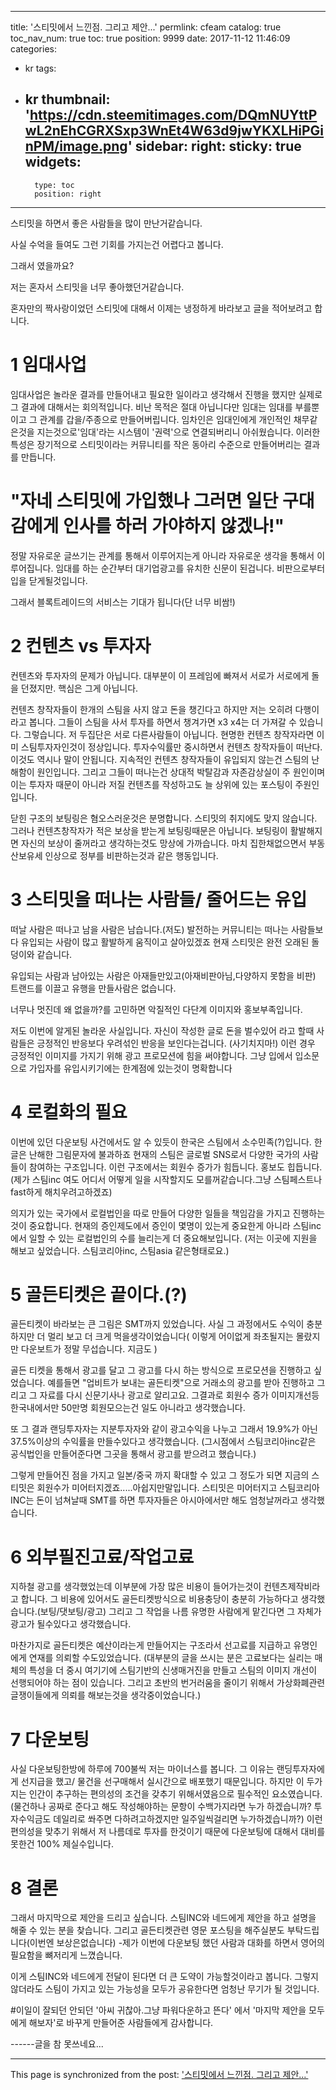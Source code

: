 
---
title: '스티밋에서 느낀점. 그리고 제안...'
permlink: cfeam
catalog: true
toc_nav_num: true
toc: true
position: 9999
date: 2017-11-12 11:46:09
categories:
- kr
tags:
- kr
thumbnail: 'https://cdn.steemitimages.com/DQmNUYttPwL2nEhCGRXSxp3WnEt4W63d9jwYKXLHiPGinPM/image.png'
sidebar:
    right:
        sticky: true
widgets:
    -
        type: toc
        position: right
---


스티밋을 하면서 좋은 사람들을 많이 만난거같습니다.

사실 수억을 들여도 그런 기회를 가지는건 어렵다고 봅니다.

그래서 였을까요?

저는 혼자서 스티밋을 너무 좋아했던거같습니다.

혼자만의 짝사랑이었던 스티밋에 대해서 이제는 냉정하게 바라보고 글을 적어보려고 합니다.

# 1 임대사업

임대사업은 놀라운 결과를 만들어내고 필요한 일이라고 생각해서 진행을 했지만 실제로 그 결과에 대해서는 회의적입니다.
비난 목적은 절대 아닙니다만 임대는 임대를 부를뿐이고 그 관계를 갑을/주종으로 만들어버립니다. 
임차인은 임대인에게 개인적인 채무같은것을 지는것으로'임대'라는 시스템이 '권력'으로 연결되버리니 아쉬웠습니다. 이러한 특성은 장기적으로 스티밋이라는 커뮤니티를 작은 동아리 수준으로 만들어버리는 결과를 만듭니다.
# "자네 스티밋에 가입했나 그러면 일단 구대감에게 인사를 하러 가야하지 않겠나!" 
정말 자유로운 글쓰기는 관계를 통해서 이루어지는게 아니라 자유로운 생각을 통해서 이루어집니다.
임대를 하는 순간부터 대기업광고를 유치한 신문이 된겁니다. 비판으로부터 입을 닫게될것입니다.

그래서 블록트레이드의 서비스는 기대가 됩니다(단 너무 비쌈!)

# 2 컨텐츠 vs 투자자
컨텐츠와 투자자의 문제가 아닙니다. 대부분이 이 프레임에 빠져서 서로가 서로에게 돌을 던졌지만. 핵심은 그게 아닙니다.

컨텐츠 창작자들이 한개의 스팀을 사지 않고 돈을 챙긴다고 하지만 저는 오히려 다행이라고 봅니다. 그들이 스팀을 사서 투자를 하면서 챙겨가면 x3 x4는 더 가져갈 수 있습니다. 그렇습니다. 저 두집단은 서로 다른사람들이 아닙니다. 현명한 컨텐츠 창작자라면 이미 스팀투자자인것이 정상입니다.
투자수익률만 중시하면서 컨텐츠 창작자들이 떠난다. 이것도 역시나 말이 안됩니다. 지속적인 컨텐츠 창작자들이 유입되지 않는건 스팀의 난해함이 원인입니다. 그리고 그들이 떠나는건 상대적 박탈감과 자존감상실이 주 원인이며 이는 투자자 때문이 아니라 저질 컨텐츠를 작성하고도 늘 상위에 있는 포스팅이 주원인입니다.

닫힌 구조의 보팅링은 혐오스러운것은 분명합니다. 스티밋의 취지에도 맞지 않습니다.
그러나 컨텐츠창작자가 적은 보상을 받는게 보팅링때문은 아닙니다. 보팅링이 활발해지면 자신의 보상이 줄꺼라고 생각하는것도 망상에 가까습니다.
마치 집한채없으면서 부동산보유세 인상으로 정부를 비판하는것과 같은 행동입니다.

# 3 스티밋을 떠나는 사람들/ 줄어드는 유입
떠날 사람은 떠나고 남을 사람은 남습니다.(저도) 
발전하는 커뮤니티는 떠나는 사람들보다 유입되는 사람이 많고 활발하게 움직이고 살아있겠죠
현재 스티밋은 완전 오래된 돌덩이와 같습니다.

유입되는 사람과 남아있는 사람은 아재들만있고(아재비판아님,다양하지 못함을 비판)
트랜드를 이끌고 유행을 만들사람은 없습니다.

너무나 멋진데 왜 없을까?를 고민하면 악질적인 다단계 이미지와 홍보부족입니다.

저도 이번에 알게된 놀라운 사실입니다. 자신이 작성한 글로 돈을 벌수있어 라고 할때 사람들은 긍정적인 반응보다 우려섞인 반응을 보인다는겁니다. (사기치지마!)
이런 경우 긍정적인 이미지를 가지기 위해 광고 프로모션에 힘을 써야합니다. 
그냥 입에서 입소문으로 가입자를 유입시키기에는 한계점에 있는것이 명확합니다

# 4 로컬화의 필요
이번에 있던 다운보팅 사건에서도 알 수 있듯이 한국은 스팀에서 소수민족(?)입니다.
한글은 난해한 그림문자에 불과하죠
현재의 스팀은 글로벌 SNS로서 다양한 국가의 사람들이 참여하는 구조입니다.
이런 구조에서는 회원수 증가가 힘듭니다. 홍보도 힙듭니다.
(제가 스팀inc 여도 어디서 어떻게 일을 시작할지도 모를꺼같습니다.그냥 스팀페스트나 fast하게 해치우려고하겠죠)

의지가 있는 국가에서 로컬법인을 따로 만들어 다양한 일들을 책임감을 가지고 진행하는것이 중요합니다.
현재의 증인제도에서 증인이 몇명이 있는게 중요한게 아니라
스팀inc에서 일할 수 있는 로컬법인의 수를 늘리는게 더 중요해보입니다.
(저는 이곳에 지원을 해보고 싶었습니다. 스팀코리아inc, 스팀asia 같은형태로요.)

# 5 골든티켓은 끝이다.(?)
골든티켓이 바라보는 큰 그림은 SMT까지 있었습니다. 사실 그 과정에서도 수익이 충분하지만 더 멀리 보고 더 크게 먹을생각이었습니다( 이렇게 어이없게 좌초될지는 몰랐지만 다운보트가 정말 무섭습니다. 지금도 )

골든 티켓을 통해서 광고를 달고 그 광고를 다시 하는 방식으로 프로모션을 진행하고 싶었습니다.
예를들면 "업비트가 보내는 골든티켓"으로 거래소의 광고를 받아 진행하고 그리고 그 자료를 다시 신문기사나 광고로 알리고요. 그결과로 회원수 증가 이미지개선등 한국내에서만 50만명 회원모으는건 일도 아니라고 생각했습니다.

또 그 결과 랜딩투자자는 지분투자자와 같이 광고수익을 나누고 그래서 19.9%가 아닌 37.5%이상의 수익률을 만들수있다고 생각했습니다. (그시점에서 스팀코리아inc같은 공식법인을 만들어준다면 그곳을 통해서 광고를 받으려고 했습니다.)

그렇게 만들어진 점을 가지고 일본/중국 까지 확대할 수 있고 그 정도가 되면 지금의 스티밋은 회원수가 미어터지겠죠.....아쉽지만말입니다. 스티밋은 미어터지고 스팀코리아INC는 돈이 넘쳐날때 SMT를 하면 투자자들은 아시아에서만 해도 엄청날꺼라고 생각했습니다.

# 6 외부필진고료/작업고료
지하철 광고를 생각했었는데 이부분에 가장 많은 비용이 들어가는것이 컨텐츠제작비라고 합니다. 그 비용에 있어서도 골든티켓방식으로 비용충당이 충분히 가능하다고 생각했습니다.(보팅/댓보팅/광고)
그리고 그 작업을 나름 유명한 사람에게 맡긴다면 그 자체가 광고가 될수있다고 생각했습니다.

마찬가지로 골든티켓은 예산이라는게 만들어지는 구조라서 선고료를 지급하고 유명인에게 연재를 의뢰할 수도있었습니다. (대부분의 글을 쓰시는 분은 고료보다는 실리는 매체의 특성을 더 중시 여기기에 스팀기반의 신생매거진을 만들고 스팀의 이미지 개선이 선행되어야 하는 점이 있습니다. 그리고 초반의 번거러움을 줄이기 위해서 가상화폐관련 글쟁이들에게 의뢰를 해보는것을 생각중이었습니다.)

# 7 다운보팅
사실 다운보팅한방에 하루에 700불씩 저는 마이너스를 봅니다.
그 이유는 랜딩투자자에게 선지급을 했고/ 물건을 선구매해서 실시간으로 배포했기 때문입니다.
하지만 이 두가지는 인간이 추구하는 편의성의 조건을 갖추기 위해서였음으로 필수적인 요소였습니다.
(물건하나 공짜로 준다고 해도 작성해야하는 문항이 수백가지라면 누가 하겠습니까? 투자수익금도 데일리로 쏴주면 다하려고하겠지만 일주일씩걸리면 누가하겠습니까?)
이런 편의성을 맞추기 위해서 저 나름데로 투자를 한것이기 때문에 다운보팅에 대해서 대비를 못한건 100% 제실수입니다.

# 8 결론
그래서 마지막으로 제안을 드리고 싶습니다. 
스팀INC와 네드에게 제안을  하고 설명을 해줄 수 있는 분을 찾습니다.
그리고 골든티켓관련 영문 포스팅을 해주실분도 부탁드립니다(이번엔 보상은없습니다)
-제가 이번에 다운보팅 했던 사람과 대화를 하면서 영어의 필요함을 뼈저리게 느꼈습니다.

이게 스팀INC와 네드에게 전달이 된다면 더 큰 도약이 가능할것이라고 봅니다.
그렇지 않더라도 스팀이 가지고 있는 가능성을 모두가 공유한다면 엄청난 무기가 될 것입니다.

#이일이 잘되던 안되던 '아씨 귀찮아.그냥 파워다운하고 뜬다'  에서 '마지막 제안을 모두에게 해보자'로 바꾸게 만들어준 사람들에게 감사합니다.

------글을 참 못쓰네요...

- - -

This page is synchronized from the post: ['스티밋에서 느낀점. 그리고 제안...'](https://steemit.com/@virus707/cfeam)
